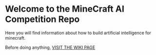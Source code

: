 # Welcome to the MineCraft AI Competition Repo
Here you will find information about how to build artificial intelligence for minecraft.

Before doing anything, [VISIT THE WIKI PAGE](http://github.com/mcgreentn/MCAI/wiki)

